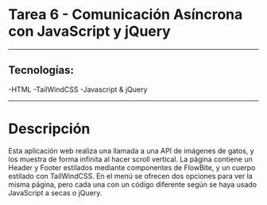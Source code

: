 # Tarea 6 - Comunicación Asíncrona con JavaScript y jQuery

 ---
 
## Tecnologías:
-HTML
-TailWindCSS
-Javascript & jQuery

 ---

# Descripción
Esta aplicación web realiza una llamada a una API de imágenes de gatos, y los muestra de forma infinita al hacer scroll vertical.
La página contiene un Header y Footer estilados mediante componentes de FlowBite, y un cuerpo estilado con TailWindCSS.
En el menú se ofrecen dos opciones para ver la misma página, pero cada una con un código diferente según se haya usado JavaScript a secas o jQuery.
